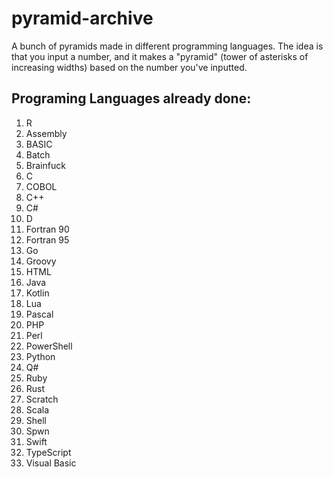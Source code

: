 # pyramid-archive
A bunch of pyramids made in different programming languages. The idea is that you input a number, and it makes a "pyramid" (tower of asterisks of increasing widths) based on the number you've inputted.

## Programing Languages already done:
1. R  
2. Assembly  
3. BASIC  
4. Batch  
5. Brainfuck  
6. C  
7. COBOL  
8. C++  
9. C#  
10. D  
11. Fortran 90  
12. Fortran 95  
13. Go  
14. Groovy  
15. HTML  
16. Java  
17. Kotlin  
18. Lua  
19. Pascal  
20. PHP  
21. Perl  
22. PowerShell  
23. Python  
24. Q#  
25. Ruby  
26. Rust  
27. Scratch  
28. Scala  
29. Shell  
30. Spwn  
31. Swift  
32. TypeScript  
33. Visual Basic

